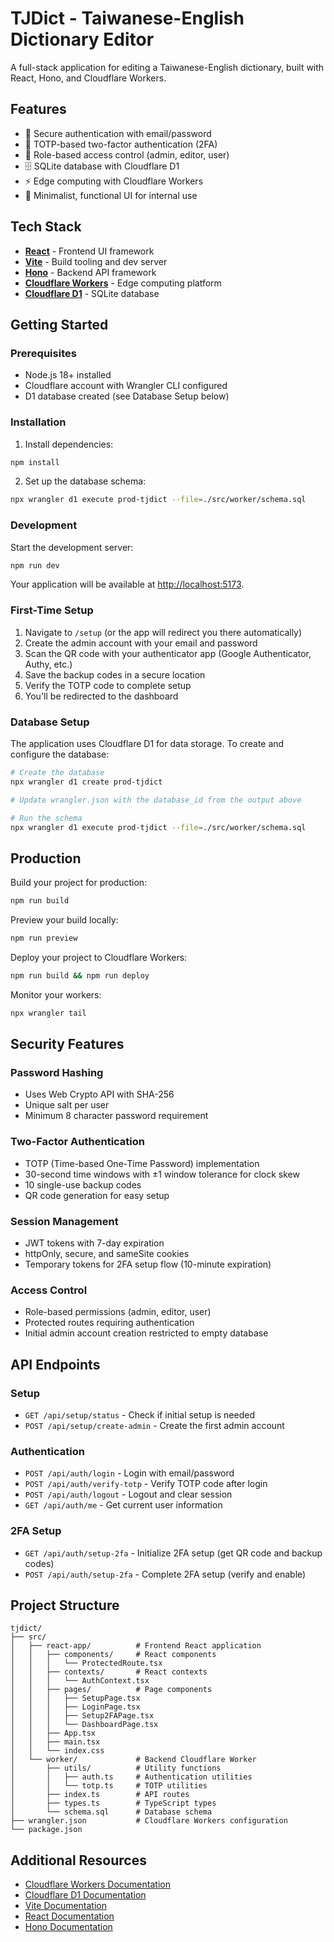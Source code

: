 # TJDict - Taiwanese-English Dictionary Editor

A full-stack application for editing a Taiwanese-English dictionary, built with React, Hono, and Cloudflare Workers.

## Features

- 🔐 Secure authentication with email/password
- 🔑 TOTP-based two-factor authentication (2FA)
- 👥 Role-based access control (admin, editor, user)
- 🗄️ SQLite database with Cloudflare D1
- ⚡ Edge computing with Cloudflare Workers
- 🎯 Minimalist, functional UI for internal use

## Tech Stack

- [**React**](https://react.dev/) - Frontend UI framework
- [**Vite**](https://vite.dev/) - Build tooling and dev server
- [**Hono**](https://hono.dev/) - Backend API framework
- [**Cloudflare Workers**](https://developers.cloudflare.com/workers/) - Edge computing platform
- [**Cloudflare D1**](https://developers.cloudflare.com/d1/) - SQLite database

## Getting Started

### Prerequisites

- Node.js 18+ installed
- Cloudflare account with Wrangler CLI configured
- D1 database created (see Database Setup below)

### Installation

1. Install dependencies:

```bash
npm install
```

2. Set up the database schema:

```bash
npx wrangler d1 execute prod-tjdict --file=./src/worker/schema.sql
```

### Development

Start the development server:

```bash
npm run dev
```

Your application will be available at [http://localhost:5173](http://localhost:5173).

### First-Time Setup

1. Navigate to `/setup` (or the app will redirect you there automatically)
2. Create the admin account with your email and password
3. Scan the QR code with your authenticator app (Google Authenticator, Authy, etc.)
4. Save the backup codes in a secure location
5. Verify the TOTP code to complete setup
6. You'll be redirected to the dashboard

### Database Setup

The application uses Cloudflare D1 for data storage. To create and configure the database:

```bash
# Create the database
npx wrangler d1 create prod-tjdict

# Update wrangler.json with the database_id from the output above

# Run the schema
npx wrangler d1 execute prod-tjdict --file=./src/worker/schema.sql
```

## Production

Build your project for production:

```bash
npm run build
```

Preview your build locally:

```bash
npm run preview
```

Deploy your project to Cloudflare Workers:

```bash
npm run build && npm run deploy
```

Monitor your workers:

```bash
npx wrangler tail
```

## Security Features

### Password Hashing
- Uses Web Crypto API with SHA-256
- Unique salt per user
- Minimum 8 character password requirement

### Two-Factor Authentication
- TOTP (Time-based One-Time Password) implementation
- 30-second time windows with ±1 window tolerance for clock skew
- 10 single-use backup codes
- QR code generation for easy setup

### Session Management
- JWT tokens with 7-day expiration
- httpOnly, secure, and sameSite cookies
- Temporary tokens for 2FA setup flow (10-minute expiration)

### Access Control
- Role-based permissions (admin, editor, user)
- Protected routes requiring authentication
- Initial admin account creation restricted to empty database

## API Endpoints

### Setup
- `GET /api/setup/status` - Check if initial setup is needed
- `POST /api/setup/create-admin` - Create the first admin account

### Authentication
- `POST /api/auth/login` - Login with email/password
- `POST /api/auth/verify-totp` - Verify TOTP code after login
- `POST /api/auth/logout` - Logout and clear session
- `GET /api/auth/me` - Get current user information

### 2FA Setup
- `GET /api/auth/setup-2fa` - Initialize 2FA setup (get QR code and backup codes)
- `POST /api/auth/setup-2fa` - Complete 2FA setup (verify and enable)

## Project Structure

```
tjdict/
├── src/
│   ├── react-app/          # Frontend React application
│   │   ├── components/     # React components
│   │   │   └── ProtectedRoute.tsx
│   │   ├── contexts/       # React contexts
│   │   │   └── AuthContext.tsx
│   │   ├── pages/          # Page components
│   │   │   ├── SetupPage.tsx
│   │   │   ├── LoginPage.tsx
│   │   │   ├── Setup2FAPage.tsx
│   │   │   └── DashboardPage.tsx
│   │   ├── App.tsx
│   │   ├── main.tsx
│   │   └── index.css
│   └── worker/             # Backend Cloudflare Worker
│       ├── utils/          # Utility functions
│       │   ├── auth.ts     # Authentication utilities
│       │   └── totp.ts     # TOTP utilities
│       ├── index.ts        # API routes
│       ├── types.ts        # TypeScript types
│       └── schema.sql      # Database schema
├── wrangler.json           # Cloudflare Workers configuration
└── package.json
```

## Additional Resources

- [Cloudflare Workers Documentation](https://developers.cloudflare.com/workers/)
- [Cloudflare D1 Documentation](https://developers.cloudflare.com/d1/)
- [Vite Documentation](https://vitejs.dev/guide/)
- [React Documentation](https://reactjs.org/)
- [Hono Documentation](https://hono.dev/)
